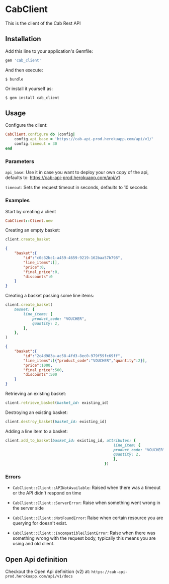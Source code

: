 # CabClient

This is the client of the Cab Rest API

## Installation

Add this line to your application's Gemfile:

```ruby
gem 'cab_client'
```

And then execute:

    $ bundle

Or install it yourself as:

    $ gem install cab_client

## Usage

Configure the client:

```ruby
CabClient.configure do |config|
    config.api_base = 'https://cab-api-prod.herokuapp.com/api/v1/'
    config.timeout = 30
end
```

### Parameters

`api_base`: Use it in case you want to deploy your own copy of the api, defaults to: https://cab-api-prod.herokuapp.com/api/v1

`timeout`: Sets the request timeout in seconds, defaults to 10 seconds

### Examples

Start by creating a client

```ruby
CabClient::Client.new
```

Creating an empty basket:

```ruby
client.create_basket
```
```json
{
    "basket":{
        "id":"c0c32bc1-a459-4659-9219-162baa57b798",
        "line_items":[],
        "price":0,
        "final_price":0,
        "discounts":0
    }
}
```

Creating a basket passing some line items:

```ruby
client.create_basket(
    basket: {
        line_items: [
            product_code: "VOUCHER",
            quantity: 2,
        ],
    },
)
```

```json
{
    "basket":{
        "id":"2c4d983a-ac58-4fd3-8ec0-979f59fc69ff",
        "line_items":[{"product_code":"VOUCHER","quantity":2}],
        "price":1000,
        "final_price":500,
        "discounts":500
    }
}
```

Retrieving an existing basket:

```ruby
client.retrieve_basket(basket_id: existing_id)
```


Destroying an existing basket:

```ruby
client.destroy_basket(basket_id: existing_id)
```

Adding a line item to a basket:

```ruby
client.add_to_basket(basket_id: existing_id, attributes: {
                                                line_item: {
                                                product_code: "VOUCHER",
                                                quantity: 2,
                                                },
                                            })
```

### Errors

- `CabClient::Client::APINotAvailable`: Raised when there was a timeout or the API didn't respond on time

- `CabClient::Client::ServerError`: Raise when something went wrong in the server side

- `CabClient::Client::NotFoundError`: Raise when certain resource you are querying for doesn't exist.

- `CabClient::Client::IncompatibleClientError`: Raise when there was something wrong with the request body, typically this means you are using and old client.

## Open Api definition

Checkout the Open Api definition (v2) at: `https://cab-api-prod.herokuapp.com/api/v1/docs`
